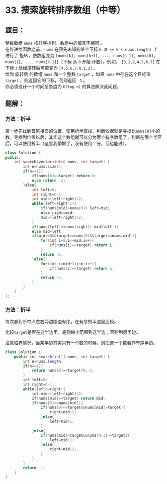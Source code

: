 # 33. 搜索旋转排序数组（中等）
## 题目：
整数数组 `nums` 按升序排列，数组中的值互不相同 。\
在传递给函数之前，`nums` 在预先未知的某个下标 `k（0 <= k < nums.length）`上进行了 旋转，使数组变为 `[nums[k], nums[k+1], ..., nums[n-1], nums[0], nums[1], ..., nums[k-1]]`（下标 从 `0` 开始 计数）。例如， `[0,1,2,4,5,6,7]` 在下标 `3` 处经旋转后可能变为 `[4,5,6,7,0,1,2]` 。\
给你 旋转后 的数组 `nums` 和一个整数 `target` ，如果 `nums` 中存在这个目标值 `target` ，则返回它的下标，否则返回 `-1` 。\
你必须设计一个时间复杂度为 `O(log n)` 的算法解决此问题。
## 题解：
### 方法：折半
第一步先找到首尾相交的位置，使用折半查找，判断依据就是寻找比`nums[0]`小的数。寻找到位置以后，其实这个数组就可以分为两个有序数组了，判断在哪个半区后，可以使用折半（这里我偷懒了，没有使用二分，但也能过）。
```c++
class Solution {
public:
    int search(vector<int>& nums, int target) {
        int n=nums.size();
        if(n==1){
            if(nums[0]==target) return 0;
            else return -1;
        }else{
            int left=0;
            int right=n-1;
            int mid=(left+right)/2;
            while(left<right-1){
                if(nums[mid]>nums[0]) left=mid;
                else right=mid;
                mid=(left+right)/2;
            }
            if(nums[left]<=nums[right]) mid=left-1;
            else mid=left;
            if(mid>=0&&target>=nums[0]&&target<=nums[mid]){
                for(int i=0;i<=mid;i++){
                    if(nums[i]==target) return i;
                }
                return -1;
            }else{
                for(int i=mid+1;i<n;i++){
                    if(nums[i]==target) return i;
                }
                return -1;
            }
        }
    }
};
```
### 方法：折半
每次都判断中点左右两边哪边有序，在有序的半边里比较。

比较`target`是否在这半边里，是则缩小范围到这半边；否则到另半边。

注意临界情况，当某半边其实只有一个数的时候，则把这一个数看作有序半边。
```java
class Solution {
    public int search(int[] nums, int target) {
        int n=nums.length;
        if(n==1){
            return nums[0]==target?0:-1;
        }
        int left=0;
        int right=n-1;
        while(left<=right){
            int mid=(left+right)/2;
            if(nums[mid]==target) return mid;
            if(nums[0]<=nums[mid]){
                if(nums[0]<=target&&nums[mid]>target){
                    right=mid-1;
                }else{
                    left=mid+1;
                }
            }else{
                if(nums[mid]<target&&nums[n-1]>=target){
                    left=mid+1;
                }else{
                    right=mid-1;
                }
            }
        }
        return -1;
    }
}
```